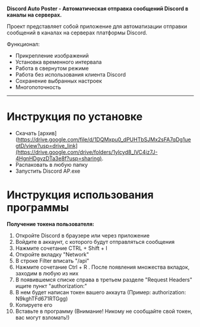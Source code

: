 __Discord Auto Poster - Автоматическая отправка сообщений Discord в каналы на серверах.__

Проект представляет собой приложение для автоматизации отправки сообщений в каналах на серверах платформы Discord. 

Функционал:
- Прикрепление изображений
- Установка временного интервала
- Работа в свернутом режиме
- Работа без использования клиента Discord
- Сохранение выбранных настроек
- Многопоточность

----------
# Инструкция по установке

- Скачать [архив](https://drive.google.com/file/d/1DQMxpu0_dPUHTbSJMx2sFA7qDg1uegtD/view?usp=drive_link](https://drive.google.com/drive/folders/1ylcyd8_lVC4iz7J-4HgnHDgyzDTa3e8f?usp=sharing).
- Распаковать в любую папку
- Запустить Discord AP.exe

# Инструкция использования программы
__Получение токена пользователя:__
1. Откройте Discord в браузере или через приложение
2. Войдите в аккаунт, с которого будут отправляться сообщения
3. Нажмите сочетание CTRL + Shift + I
4. Откройте вкладку "Network"
5. В строке Filter вписать "/api"
6. Нажмите сочетание Ctrl + R . После появления множества вкладок, заходим в любую из них
7. В появившемся списке справа в третьем разделе "Request Headers" ищите пункт "authorization:"
8. В нем будет написан токен вашего аккаута (Пример: authorization: N9kghTFd671RTGgg)
9. Копируете его
10. Вставьте в программу (Внимание! Никому не сообщайте свой токен, вас могут взломать!)
